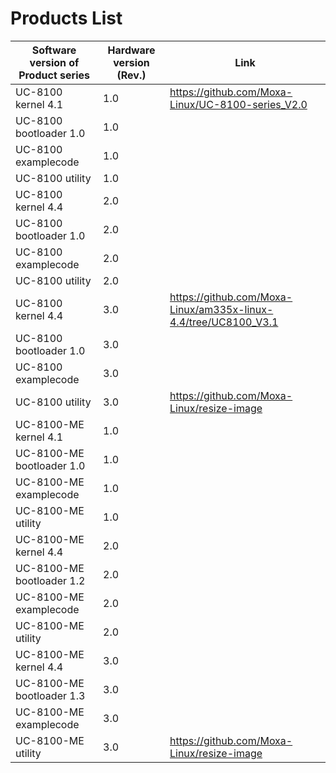 # Products List
| Software version of Product series | Hardware version (Rev.)| Link |
|---|---|---|
| UC-8100 kernel 4.1      | 1.0  | https://github.com/Moxa-Linux/UC-8100-series_V2.0  |
| UC-8100 bootloader 1.0  | 1.0  |   |
| UC-8100 examplecode     | 1.0  |   |
| UC-8100 utility         | 1.0  |   |
| UC-8100 kernel 4.4      | 2.0  |   |
| UC-8100 bootloader 1.0  | 2.0  |   |
| UC-8100 examplecode     | 2.0  |   |
| UC-8100 utility         | 2.0  |   |
| UC-8100 kernel 4.4      | 3.0  | https://github.com/Moxa-Linux/am335x-linux-4.4/tree/UC8100_V3.1 |
| UC-8100 bootloader 1.0  | 3.0  |   |
| UC-8100 examplecode     | 3.0  |   |
| UC-8100 utility         | 3.0  | https://github.com/Moxa-Linux/resize-image |
| UC-8100-ME kernel 4.1   | 1.0  |   |
| UC-8100-ME bootloader 1.0  | 1.0  |   |
| UC-8100-ME examplecode     | 1.0  |   |
| UC-8100-ME utility         | 1.0  |   |
| UC-8100-ME kernel 4.4      | 2.0  |   |
| UC-8100-ME bootloader 1.2  | 2.0  |   |
| UC-8100-ME examplecode     | 2.0  |   |
| UC-8100-ME utility         | 2.0  |   |
| UC-8100-ME kernel 4.4      | 3.0  |   |
| UC-8100-ME bootloader 1.3  | 3.0  |   |
| UC-8100-ME examplecode     | 3.0  |   |
| UC-8100-ME utility         | 3.0  | https://github.com/Moxa-Linux/resize-image |
